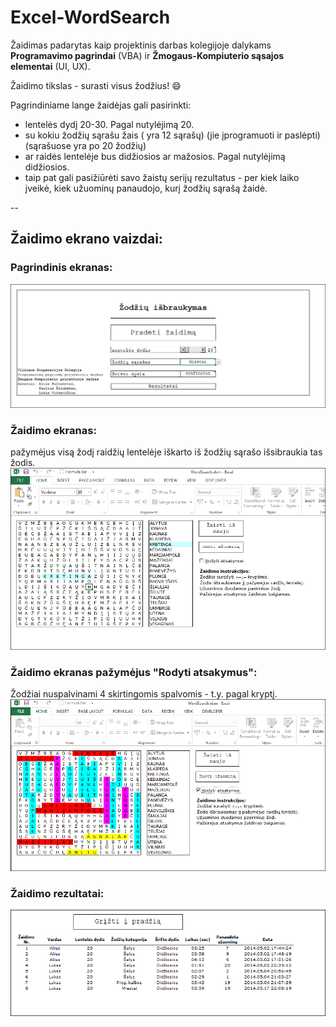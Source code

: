 # Excel-WordSearch

Žaidimas padarytas kaip projektinis darbas kolegijoje dalykams **Programavimo pagrindai** (VBA) ir **Žmogaus-Kompiuterio sąsajos elementai** (UI, UX).

Žaidimo tikslas - surasti visus žodžius! :smile:

Pagrindiniame lange žaidėjas gali pasirinkti:
- lentelės dydį 20-30. Pagal nutylėjimą 20.
- su kokiu žodžių sąrašu žais ( yra 12 sąrašų) (jie įprogramuoti ir paslėpti) (sąrašuose yra po 20 žodžių)
- ar raidės lentelėje bus didžiosios ar mažosios. Pagal nutylėjimą didžiosios.
- taip pat gali pasižiūrėti savo žaistų serijų rezultatus - per kiek laiko įveikė, kiek užuominų panaudojo, kurį žodžių sąrašą žaidė.

-- 

## Žaidimo ekrano vaizdai:

### Pagrindinis ekranas:
![](/Screenshot_1.png)

### Žaidimo ekranas:
pažymėjus visą žodį raidžių lentelėje iškarto iš žodžių sąrašo išsibraukia tas žodis.
![](/Screenshot_2.png)

### Žaidimo ekranas pažymėjus "Rodyti atsakymus":
Žodžiai nuspalvinami 4 skirtingomis spalvomis - t.y. pagal kryptį.
![](/Screenshot_3.png)

### Žaidimo rezultatai:
![](/Screenshot_4.png)
